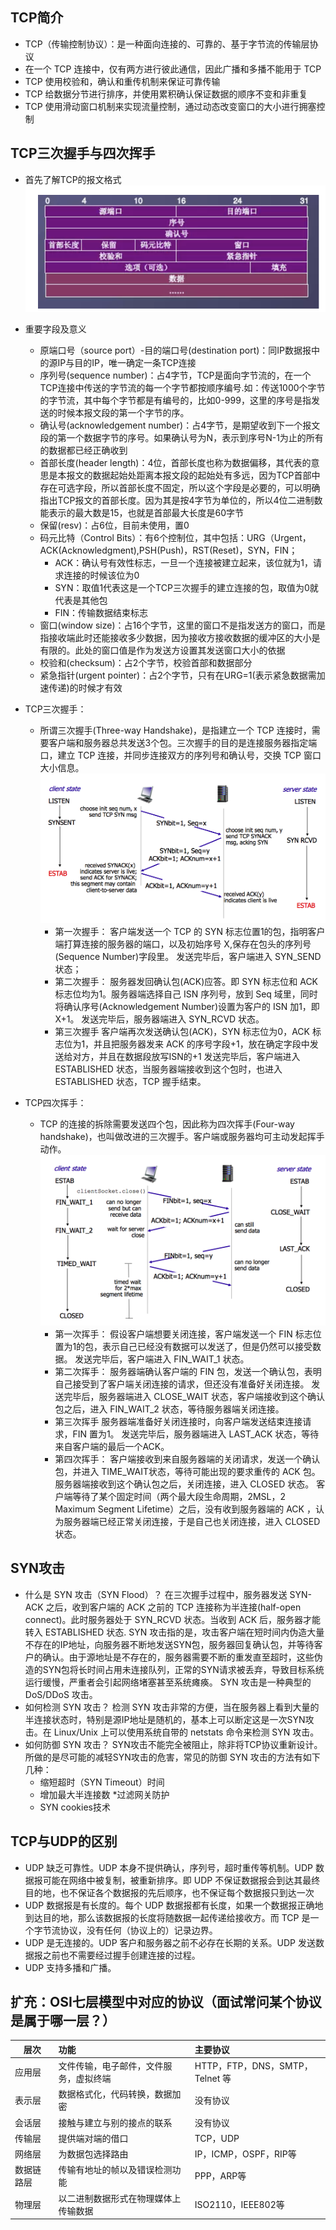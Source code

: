 ## TCP简介
* TCP（传输控制协议）：是一种面向连接的、可靠的、基于字节流的传输层协议
* 在一个 TCP 连接中，仅有两方进行彼此通信，因此广播和多播不能用于 TCP
* TCP 使用校验和，确认和重传机制来保证可靠传输
* TCP 给数据分节进行排序，并使用累积确认保证数据的顺序不变和非重复
* TCP 使用滑动窗口机制来实现流量控制，通过动态改变窗口的大小进行拥塞控制

## TCP三次握手与四次挥手
* 首先了解TCP的报文格式
![image](https://github.com/MissAquarius/ForJobHunting/blob/master/image/TCP%E5%A4%B4%E9%83%A8%E6%A0%BC%E5%BC%8F.png)

* 重要字段及意义
  * 原端口号（source port）-目的端口号(destination port)：同IP数据报中的源IP与目的IP，唯一确定一条TCP连接
  * 序列号(sequence number)：占4字节，TCP是面向字节流的，在一个TCP连接中传送的字节流的每一个字节都按顺序编号.如：传送1000个字节的字节流，其中每个字节都是有编号的，比如0-999，这里的序号是指发送的时候本报文段的第一个字节的序。
  * 确认号(acknowledgement number)：占4字节，是期望收到下一个报文段的第一个数据字节的序号。如果确认号为N，表示到序号N-1为止的所有的数据都已经正确收到
  * 首部长度(header length)：4位，首部长度也称为数据偏移，其代表的意思是本报文的数据起始处距离本报文段的起始处有多远，因为TCP首部中存在可选字段，所以首部长度不固定，所以这个字段是必要的，可以明确指出TCP报文的首部长度。因为其是按4字节为单位的，所以4位二进制数能表示的最大数是15，也就是首部最大长度是60字节
  * 保留(resv)：占6位，目前未使用，置0
  * 码元比特（Control Bits）：有6个控制位，其中包括：URG（Urgent，ACK(Acknowledgment),PSH(Push)，RST(Reset)，SYN，FIN；
    * ACK：确认号有效性标志，一旦一个连接被建立起来，该位就为1，请求连接的时候该位为0
    * SYN：取值1代表这是一个TCP三次握手的建立连接的包，取值为0就代表是其他包
    * FIN：传输数据结束标志
  * 窗口(window size)：占16个字节，这里的窗口不是指发送方的窗口，而是指接收端此时还能接收多少数据，因为接收方接收数据的缓冲区的大小是有限的。此处的窗口值是作为发送方设置其发送窗口大小的依据
  * 校验和(checksum)：占2个字节，校验首部和数据部分
  * 紧急指针(urgent pointer)：占2个字节，只有在URG=1(表示紧急数据需加速传递)的时候才有效
  
* TCP三次握手：
  * 所谓三次握手(Three-way Handshake)，是指建立一个 TCP 连接时，需要客户端和服务器总共发送3个包。三次握手的目的是连接服务器指定端口，建立 TCP 连接，并同步连接双方的序列号和确认号，交换 TCP 窗口大小信息。
![image](https://github.com/MissAquarius/ForJobHunting/blob/master/image/%E4%B8%89%E6%AC%A1%E6%8F%A1%E6%89%8B.png)
    * 第一次握手：
客户端发送一个 TCP 的 SYN 标志位置1的包，指明客户端打算连接的服务器的端口，以及初始序号 X,保存在包头的序列号(Sequence Number)字段里。
发送完毕后，客户端进入 SYN_SEND 状态；
    * 第二次握手：
服务器发回确认包(ACK)应答。即 SYN 标志位和 ACK 标志位均为1。服务器端选择自己 ISN 序列号，放到 Seq 域里，同时将确认序号(Acknowledgement Number)设置为客户的 ISN 加1，即X+1。 
发送完毕后，服务器端进入 SYN_RCVD 状态。
    * 第三次握手
客户端再次发送确认包(ACK)，SYN 标志位为0，ACK 标志位为1，并且把服务器发来 ACK 的序号字段+1，放在确定字段中发送给对方，并且在数据段放写ISN的+1
发送完毕后，客户端进入 ESTABLISHED 状态，当服务器端接收到这个包时，也进入 ESTABLISHED 状态，TCP 握手结束。

* TCP四次挥手：
  * TCP 的连接的拆除需要发送四个包，因此称为四次挥手(Four-way handshake)，也叫做改进的三次握手。客户端或服务器均可主动发起挥手动作。
![image](https://github.com/MissAquarius/ForJobHunting/blob/master/image/%E5%9B%9B%E6%AC%A1%E6%8C%A5%E6%89%8B.png)
    * 第一次挥手：
假设客户端想要关闭连接，客户端发送一个 FIN 标志位置为1的包，表示自己已经没有数据可以发送了，但是仍然可以接受数据。
发送完毕后，客户端进入 FIN_WAIT_1 状态。
    * 第二次挥手：
服务器端确认客户端的 FIN 包，发送一个确认包，表明自己接受到了客户端关闭连接的请求，但还没有准备好关闭连接。
发送完毕后，服务器端进入 CLOSE_WAIT 状态，客户端接收到这个确认包之后，进入 FIN_WAIT_2 状态，等待服务器端关闭连接。
    * 第三次挥手
服务器端准备好关闭连接时，向客户端发送结束连接请求，FIN 置为1。
发送完毕后，服务器端进入 LAST_ACK 状态，等待来自客户端的最后一个ACK。
    * 第四次挥手：
客户端接收到来自服务器端的关闭请求，发送一个确认包，并进入 TIME_WAIT状态，等待可能出现的要求重传的 ACK 包。
服务器端接收到这个确认包之后，关闭连接，进入 CLOSED 状态。
客户端等待了某个固定时间（两个最大段生命周期，2MSL，2 Maximum Segment Lifetime）之后，没有收到服务器端的 ACK ，认为服务器端已经正常关闭连接，于是自己也关闭连接，进入 CLOSED 状态。

## SYN攻击
* 什么是 SYN 攻击（SYN Flood）？
在三次握手过程中，服务器发送 SYN-ACK 之后，收到客户端的 ACK 之前的 TCP 连接称为半连接(half-open connect)。此时服务器处于 SYN_RCVD 状态。当收到 ACK 后，服务器才能转入 ESTABLISHED 状态.
SYN 攻击指的是，攻击客户端在短时间内伪造大量不存在的IP地址，向服务器不断地发送SYN包，服务器回复确认包，并等待客户的确认。由于源地址是不存在的，服务器需要不断的重发直至超时，这些伪造的SYN包将长时间占用未连接队列，正常的SYN请求被丢弃，导致目标系统运行缓慢，严重者会引起网络堵塞甚至系统瘫痪。
SYN 攻击是一种典型的 DoS/DDoS 攻击。
* 如何检测 SYN 攻击？
检测 SYN 攻击非常的方便，当在服务器上看到大量的半连接状态时，特别是源IP地址是随机的，基本上可以断定这是一次SYN攻击。在 Linux/Unix 上可以使用系统自带的 netstats 命令来检测 SYN 攻击。
* 如何防御 SYN 攻击？
SYN攻击不能完全被阻止，除非将TCP协议重新设计。所做的是尽可能的减轻SYN攻击的危害，常见的防御 SYN 攻击的方法有如下几种：
  * 缩短超时（SYN Timeout）时间
  * 增加最大半连接数
  *过滤网关防护
  * SYN cookies技术

## TCP与UDP的区别
  * UDP 缺乏可靠性。UDP 本身不提供确认，序列号，超时重传等机制。UDP 数据报可能在网络中被复制，被重新排序。即 UDP 不保证数据报会到达其最终目的地，也不保证各个数据报的先后顺序，也不保证每个数据报只到达一次
  * UDP 数据报是有长度的。每个 UDP 数据报都有长度，如果一个数据报正确地到达目的地，那么该数据报的长度将随数据一起传递给接收方。而 TCP 是一个字节流协议，没有任何（协议上的）记录边界。
  * UDP 是无连接的。UDP 客户和服务器之前不必存在长期的关系。UDP 发送数据报之前也不需要经过握手创建连接的过程。
  * UDP 支持多播和广播。
## 扩充：OSI七层模型中对应的协议（面试常问某个协议是属于哪一层？）
层次     | 功能     |  主要协议  
---------- | :----------- | :-----------
 应用层     | 文件传输，电子邮件，文件服务，虚拟终端  |HTTP，FTP，DNS，SMTP，Telnet 等   
 表示层     | 数据格式化，代码转换，数据加密   | 没有协议
 会话层     | 接触与建立与别的接点的联系  | 没有协议  
 传输层     | 提供端对端的借口    | TCP，UDP
 网络层     | 为数据包选择路由 | IP，ICMP，OSPF，RIP等
 数据链路层  | 传输有地址的帧以及错误检测功能 | PPP，ARP等
 物理层     | 以二进制数据形式在物理媒体上传输数据 | ISO2110，IEEE802等 

